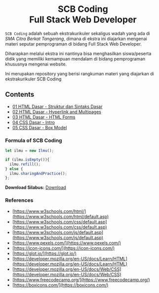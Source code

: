 <h1 align="center">SCB Coding <br>Full Stack Web Developer</h1>

`SCB Coding` adalah sebuah ekstrakurikuler sekaligus wadah yang ada di *SMA Citra Berkat Tangerang*, dimana di ekstra ini diajarkan mengenai materi seputar pemprograman
di bidang Full Stack Web Developer. 

Diharapkan melalui ekstra ini nantinya bisa menghasilkan siswa/peserta didik yang memiliki kemampuan mendalam di bidang pemprograman khususnya mengenai website.

Ini merupakan repository yang berisi rangkuman materi yang diajarkan di ekstrakurikuler SCB Coding


## Contents
* [01 HTML Dasar - Struktur dan Sintaks Dasar](https://github.com/Juwono136/SCB_Coding/tree/master/01%20HTML%20Dasar%20-%20Struktur%20dan%20Sintaks%20Dasar)
* [02 HTML Dasar - Hyperlink and Multipages](https://github.com/Juwono136/SCB_Coding/tree/master/02%20HTML%20Dasar%20-%20Hyperlink%20and%20Multipages)
* [03 HTML Dasar - HTML Forms](https://github.com/Juwono136/SCB_Coding/tree/master/03%20HTML%20Dasar%20-%20HTML%20Forms)
* [04 CSS Dasar - Intro](https://github.com/Juwono136/SCB_Coding/tree/master/04%20CSS%20Dasar%20-%20Intro)
* [05 CSS Dasar - Box Model](https://github.com/Juwono136/SCB_Coding/tree/master/05%20CSS%20Dasar%20-%20Box%20model)



### Formula of SCB Coding
```javascript
let ilmu = new Ilmu();

if (ilmu.isEmpty()){
  ilmu.refill();
} else {
  ilmu.sharingAndPractice();
};
```

**Download Silabus:** [Download](https://drive.google.com/file/d/1vU1xMBY2iEVN1FsZQ2knATHiXbzaQLPP/view?usp=sharing)

### References
* [https://www.w3schools.com/html/](https://www.w3schools.com/html/default.asp)
* [https://www.w3schools.com/css/default.asp](https://www.w3schools.com/css/default.asp)
* [https://www.w3schools.com/js/default.asp](https://www.w3schools.com/js/default.asp)
* [https://www.pexels.com/](https://www.pexels.com/)
* [https://icon-icons.com/](https://icon-icons.com/)
* [https://glot.io/](https://glot.io/)
* [https://developer.mozilla.org/en-US/docs/Learn/HTML](https://developer.mozilla.org/en-US/docs/Learn/HTML)
* [https://developer.mozilla.org/en-US/docs/Web/CSS](https://developer.mozilla.org/en-US/docs/Web/CSS)
* [https://www.freecodecamp.org/](https://www.freecodecamp.org/)
* [https://boxicons.com/](https://boxicons.com/)
